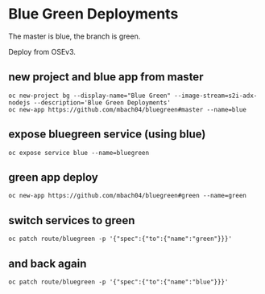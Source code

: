 # Blue Green Deployments

The master is blue, the branch is green.

Deploy from OSEv3.

## new project and blue app from master

    oc new-project bg --display-name="Blue Green" --image-stream=s2i-adx-nodejs --description='Blue Green Deployments'
    oc new-app https://github.com/mbach04/bluegreen#master --name=blue

## expose bluegreen service (using blue)

    oc expose service blue --name=bluegreen

## green app deploy

    oc new-app https://github.com/mbach04/bluegreen#green --name=green

## switch services to green
    oc patch route/bluegreen -p '{"spec":{"to":{"name":"green"}}}'

## and back again
    oc patch route/bluegreen -p '{"spec":{"to":{"name":"blue"}}}'
